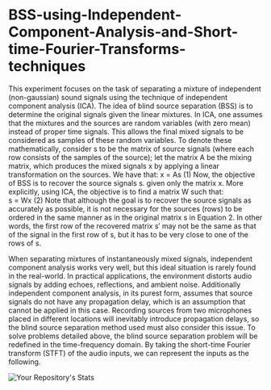 # BSS-using-Independent-Component-Analysis-and-Short-time-Fourier-Transforms-techniques
This experiment focuses on the task of separating a mixture of independent (non-gaussian)
sound signals using the technique of independent component analysis (ICA). The idea of 
blind source separation (BSS) is to determine the original signals given the linear mixtures.
In ICA, one assumes that the mixtures and the sources are random variables (with zero mean) 
instead of proper time signals. This allows the final mixed signals to be considered as 
samples of these random variables. To denote these mathematically, consider s to be the 
matrix of source signals (where each row consists of the samples of the source); let the 
matrix A be the mixing matrix, which produces the mixed signals x by applying a linear 
transformation on the sources. We have that: 
x = As (1) 
Now, the objective of BSS is to recover the source signals s. given only the matrix x.
More explicitly, using ICA, the objective is to find a matrix W such that:           
s = Wx (2) 
Note that although the goal is to recover the source signals as accurately as possible, 
it is not necessary for the sources (rows) to be ordered in the same manner as in the
original matrix s in Equation 2. In other words, the first row of the recovered matrix s′ 
may not be the same as that of the signal in the first row of s, but it has
to be very close to one of the rows of s. 


When separating mixtures of instantaneously mixed signals, independent component analysis
works very well, but this ideal situation is rarely found in the real-world. In practical
applications, the environment distorts audio signals by adding echoes, reflections, and 
ambient noise. Additionally independent component analysis, in its purest form, assumes 
that source signals do not have any propagation delay, which is an assumption that cannot 
be applied in this case. Recording sources from two microphones placed in different locations 
will inevitably introduce propagation delays, so the blind source separation method used 
must also consider this issue. To solve problems detailed above, the blind source separation 
problem will be redefined in the time-frequency domain. By taking the short-time Fourier
transform (STFT) of the audio inputs, we can represent the inputs as the following.



![Your Repository's Stats](https://github-readme-stats.vercel.app/api/top-langs/?username=priyankamall&theme=blue-green)
